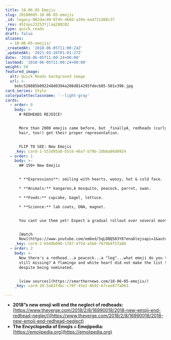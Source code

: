```yaml
---
title: 18.06.05 Emojis
slug: 20180605-18-06-05-emojis
_id: legacy-082dac49-9745-468d-a39e-ea4721d88c37
_rev: 45Isps23253Yjlaq28QCB2
type: quick_reads
draft: false
aliases:
  - 18-06-05-emojis/
_createdAt: '2018-06-05T11:00:24Z'
_updatedAt: '2021-03-26T01:01:27Z'
date: '2018-06-05T11:00:24+00:00'
lastmod: '2018-06-05T11:00:24+00:00'
weight: 50
featured_image:
  alt: Quick Reads background image
  url: >-
    bebc520885b092248d0394a208d814295fdecb85-501x396.jpg
card_series: Style
colorpaletteclassname: '--light-gray'
cards:
  - order: 0
    body: >-
      # REDHEADS REJOICE!


      More than 2000 emojis came before, but _finallyA_ redheads (curly & white
      hair, too!) get their proper representation.


      FLIP TO SEE: New Emojis
    _key: card-1-553d95a0-b5c6-46a7-b79b-2db8a86d0924
  - order: 1
    body: >-
      ## 150+ New Emojis


      * **Expressions**: smiling with hearts, woozy, hot & cold face.

      * **Animals:** kangaroo,A mosquito, peacock, parrot, swan.

      * **Foods:** cupcake, bagel, lettuce.

      * **Science:** lab coats, DNA, magnet.


      You cant use them yet! Expect a gradual rollout over several months.


      [Watch
      Now](https://www.youtube.com/embed/5qLDBQ583Y8?enablejsapi=1&autoplay=1&rel=0)
    _key: card-2-65ddb090-1787-475d-a5b6-7679b8f5fa88
  - order: 2
    body: >-
      Now there's a redhead...a peacock...a "leg"...what emoji do you think is
      still missing? A flamingo and white heart did not make the list this time,
      despite being nominated.


      [view sources](https://smarthernews.com/18-06-05-emojis/)
    _key: card-10-5a83fdbc-c70f-45e2-8b92-67cee877a063

---
```

* **2018”s new emoji will end the neglect of redheads:**  
[https://www.theverge.com/2018/2/8/16990018/2018-new-emoji-end-redhead-neglect](https://www.theverge.com/2018/2/8/16990018/2018-new-emoji-end-redhead-neglect)
* **The Encyclopedia of Emojis = Emojipedia:**  
[https://emojipedia.org](https://emojipedia.org)